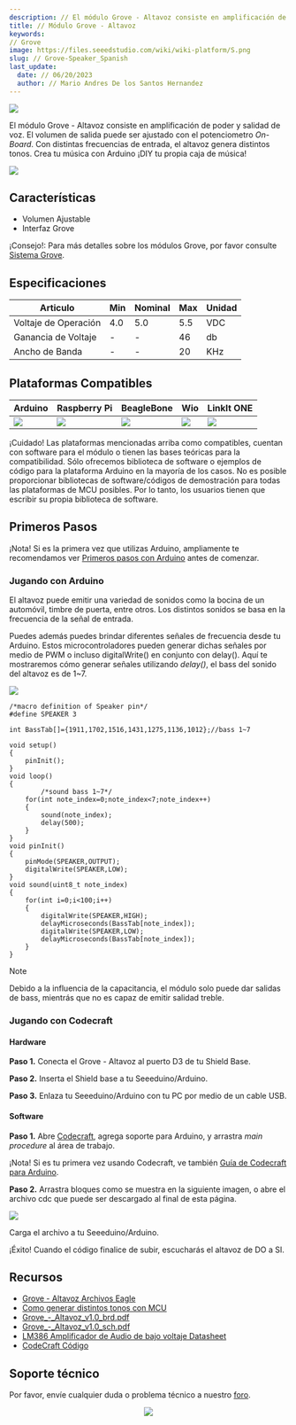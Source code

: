 ```yaml
---
description: // El módulo Grove - Altavoz consiste en amplificación de poder y salidad de voz.
title: // Módulo Grove - Altavoz
keywords:
// Grove
image: https://files.seeedstudio.com/wiki/wiki-platform/S.png
slug: // Grove-Speaker_Spanish
last_update:
  date: // 06/20/2023
  author: // Mario Andres De los Santos Hernandez 
---
```

![](https://raw.githubusercontent.com/SeeedDocument/Grove-Speaker/master/img/Grove_Speaker_01.jpg)

El módulo Grove - Altavoz consiste en amplificación de poder y salidad de voz. El volumen de salida puede ser ajustado con el potenciometro <em>On-Board</em>. Con distintas frecuencias de entrada, el altavoz genera distintos tonos. Crea tu música con Arduino ¡DIY tu propia caja de música!

[![](https://raw.githubusercontent.com/SeeedDocument/common/master/Get_One_Now_Banner.png)](http://www.seeedstudio.com/Grove-Speaker-p-1445.html)

Características
-------

-   Volumen Ajustable
-   Interfaz Grove

¡Consejo!:
    Para más detalles sobre los módulos Grove, por favor consulte  [Sistema Grove](http://wiki.seeedstudio.com/Grove_System/).

Especificaciones
-------------

| Articulo            | Min | Nominal | Max | Unidad |
|-----------------|-----|---------|-----|------|
| Voltaje de Operación | 4.0 | 5.0     | 5.5 | VDC  |
| Ganancia de Voltaje   | -   | -       | 46  | db   |
| Ancho de Banda      | -   | -       | 20  | KHz  |

Plataformas Compatibles
-------------------

| Arduino                                                                                             | Raspberry Pi                                                                                             | BeagleBone                                                                                      | Wio                                                                                               | LinkIt ONE                                                                                         |
|-----------------------------------------------------------------------------------------------------|----------------------------------------------------------------------------------------------------------|-------------------------------------------------------------------------------------------------|---------------------------------------------------------------------------------------------------|----------------------------------------------------------------------------------------------------|
| ![](https://raw.githubusercontent.com/SeeedDocument/wiki_english/master/docs/images/arduino_logo.jpg) | ![](https://raw.githubusercontent.com/SeeedDocument/wiki_english/master/docs/images/raspberry_pi_logo_n.jpg) | ![](https://raw.githubusercontent.com/SeeedDocument/wiki_english/master/docs/images/bbg_logo_n.jpg) | ![](https://raw.githubusercontent.com/SeeedDocument/wiki_english/master/docs/images/wio_logo.jpg) | ![](https://raw.githubusercontent.com/SeeedDocument/wiki_english/master/docs/images/linkit_logo_n.jpg) |

¡Cuidado!
    Las plataformas mencionadas arriba como compatibles, cuentan con software para el módulo o tienen las bases teóricas para la compatibilidad. Sólo ofrecemos biblioteca de software o ejemplos de código para la plataforma Arduino en la mayoría de los casos. No es posible proporcionar bibliotecas de software/códigos de demostración para todas las plataformas de MCU posibles. Por lo tanto, los usuarios tienen que escribir su propia biblioteca de software.

## Primeros Pasos

¡Nota!
    Si es la primera vez que utilizas Arduino, ampliamente te recomendamos ver [Primeros pasos con Arduino](http://wiki.seeedstudio.com/Getting_Started_with_Arduino/) antes de comenzar. 

### Jugando con Arduino

El altavoz puede emitir una variedad de sonidos como la  bocina de un automóvil, timbre de puerta, entre otros. Los distintos sonidos se basa en la frecuencia de la señal de entrada. 

Puedes además puedes brindar diferentes señales de frecuencia desde tu Arduino. Estos microcontroladores pueden generar dichas señales por medio de PWM o incluso digitalWrite() en conjunto con delay(). Aquí te mostraremos cómo generar señales utilizando *delay()*, el bass del sonido del altavoz es de 1~7.

![](https://raw.githubusercontent.com/SeeedDocument/Grove-Speaker/master/img/Tone.jpg)

```
/*macro definition of Speaker pin*/
#define SPEAKER 3

int BassTab[]={1911,1702,1516,1431,1275,1136,1012};//bass 1~7

void setup()
{
    pinInit();
}
void loop()
{
        /*sound bass 1~7*/
    for(int note_index=0;note_index<7;note_index++)
    {
        sound(note_index);
        delay(500);
    }
}
void pinInit()
{
    pinMode(SPEAKER,OUTPUT);
    digitalWrite(SPEAKER,LOW);
}
void sound(uint8_t note_index)
{
    for(int i=0;i<100;i++)
    {
        digitalWrite(SPEAKER,HIGH);
        delayMicroseconds(BassTab[note_index]);
        digitalWrite(SPEAKER,LOW);
        delayMicroseconds(BassTab[note_index]);
    }
}
```
<div class="admonition note">
<p class="admonition-title">Note</p>
Debido a la influencia de la capacitancia, el módulo solo puede dar salidas de bass, mientrás que no es capaz de emitir salidad treble.
</div>

### Jugando con Codecraft

#### Hardware

**Paso 1.** Conecta el Grove - Altavoz al puerto D3 de tu Shield Base. 

**Paso 2.** Inserta el Shield base a tu Seeeduino/Arduino.

**Paso 3.** Enlaza tu Seeeduino/Arduino con tu PC por medio de un cable USB. 

#### Software

**Paso 1.** Abre [Codecraft](https://ide.chmakered.com/), agrega soporte para Arduino, y arrastra <em>main procedure</em> al área de trabajo.

¡Nota!
    Si es tu primera vez usando Codecraft, ve también [Guía de Codecraft para Arduino](http://wiki.seeedstudio.com/Guide_for_Codecraft_using_Arduino/).

**Paso 2.** Arrastra bloques como se muestra en la siguiente imagen, o abre el archivo cdc que puede ser descargado al final de esta página.

![](https://github.com/SeeedDocument/Grove-Speaker/raw/master/img/Speaker.png)

Carga el archivo a tu Seeeduino/Arduino. 

¡Éxito!
    Cuando el código finalice de subir, escucharás el altavoz de DO a SI.

Recursos
--------

-   [Grove - Altavoz Archivos Eagle](https://raw.githubusercontent.com/SeeedDocument/Grove-Speaker/master/res/Grove-Speaker_Eagle_File.zip)
-   [Como generar distintos tonos con MCU](https://raw.githubusercontent.com/SeeedDocument/Grove-Speaker/master/res/Tone.pdf)
-   [Grove\_-\_Altavoz\_v1.0\_brd.pdf](https://raw.githubusercontent.com/SeeedDocument/Grove-Speaker/master/res/Grove-Speaker_v1.0_brd.pdf)
-   [Grove\_-\_Altavoz\_v1.0\_sch.pdf](https://raw.githubusercontent.com/SeeedDocument/Grove-Speaker/master/res/Grove-Speaker_v1.0_sch.pdf)
-   [LM386 Amplificador de Audio de bajo voltaje Datasheet](https://raw.githubusercontent.com/SeeedDocument/Grove-Speaker/master/res/LM386_Low_Voltage_Audio_Power_Amplifier_Datasheet.pdf)
-   [CodeCraft Código](https://github.com/SeeedDocument/Grove-Speaker/raw/master/res/Speaker.zip)


<!-- This Markdown file was created from http://www.seeedstudio.com/wiki/Grove_-_Speaker -->

## Soporte técnico
Por favor, envíe cualquier duda o problema técnico a nuestro [foro](http://forum.seeedstudio.com/).
<br /><p style="text-align:center"><a href="https://www.seeedstudio.com/act-4.html?utm_source=wiki&utm_medium=wikibanner&utm_campaign=newproducts" target="_blank"><img src="https://github.com/SeeedDocument/Wiki_Banner/raw/master/new_product.jpg" /></a></p>